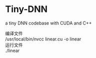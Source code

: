 # Tiny-DNN
a tiny DNN codebase with CUDA and C++

编译文件  
/usr/local/bin/nvcc linear.cu -o linear  
运行文件  
./linear  
 